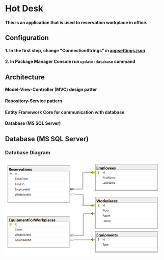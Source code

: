 # Hot Desk

#### This is an application that is used to reservation workplace in office.

## Configuration
#### 1. In the first step, change "ConnectionStrings" in [appsettings.json](https://github.com/jarekblady/WorkplaceReservation/blob/master/WorkplaceReservation/appsettings.json)
#### 2. In Package Manager Console run `update-database` command

## Architecture
#### Model-View-Controller (MVC) design patter
#### Repository-Service pattern
#### Entity Framework Core for communication with database
#### Database (MS SQL Server)

## Database (MS SQL Server)
### Database Diagram
![Database Diagram](https://github.com/jarekblady/WorkplaceReservation/blob/master/DatabaseDiagram.PNG)